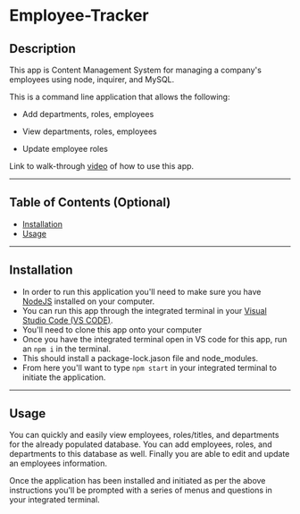 # Employee-Tracker

## Description
This app is Content Management System for managing a company's employees using node, inquirer, and MySQL.

This is a command line application that allows the following:
* Add departments, roles, employees

* View departments, roles, employees

* Update employee roles


Link to walk-through [video](https://drive.google.com/file/d/13-D5feKucE56uwIctlTeIL8WStXt7b8V/view) of how to use this app. 

 ---

## Table of Contents (Optional)

- [Installation](#installation)
- [Usage](#usage)


---

## Installation

- In order to run this application you'll need to make sure you have [NodeJS](https://nodejs.org/en/) installed on your computer.
- You can run this app through the integrated terminal in your [Visual Studio Code (VS CODE)](https://code.visualstudio.com/).
- You'll need to clone this app onto your computer
- Once you have the integrated terminal open in VS code for this app, run an ```npm i``` in the terminal.
- This should install a package-lock.jason file and node_modules.
- From here you'll want to type ```npm start``` in your integrated terminal to initiate the application.

---

## Usage

You can quickly and easily view employees, roles/titles, and departments for the already populated database.  You can add employees, roles, and departments to this database as well.  Finally you are able to edit and update an employees information.

Once the application has been installed and initiated as per the above instructions you'll be prompted with a series of menus and questions in your integrated terminal.
